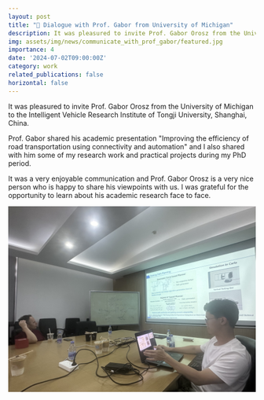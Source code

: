 ```yaml
---
layout: post
title: "🤝 Dialogue with Prof. Gabor from University of Michigan"
description: It was pleasured to invite Prof. Gabor Orosz from the University of Michigan to Tongji University.
img: assets/img/news/communicate_with_prof_gabor/featured.jpg
importance: 4
date: '2024-07-02T09:00:00Z'
category: work
related_publications: false
horizontal: false
---
```



It was pleasured to invite Prof. Gabor Orosz from the University of Michigan to the Intelligent Vehicle Research Institute of Tongji University, Shanghai, China. 

Prof. Gabor shared his academic presentation "Improving the efficiency of road transportation using connectivity and automation" and I also shared with him some of my research work and practical projects during my PhD period. 

It was a very enjoyable communication and Prof. Gabor Orosz is a very nice person who is happy to share his viewpoints with us. I was grateful for the opportunity to learn about his academic research face to face.

![png](/assets/img/news/communicate_with_prof_gabor/communication.png) 
